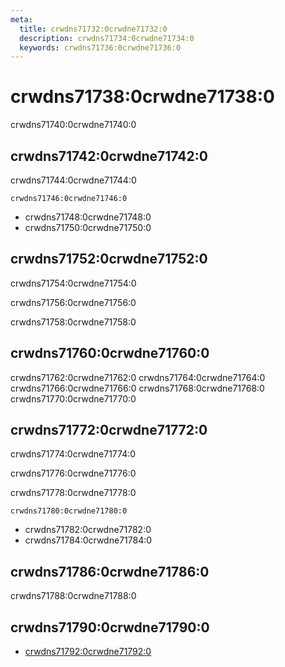 ```yaml
---
meta:
  title: crwdns71732:0crwdne71732:0
  description: crwdns71734:0crwdne71734:0
  keywords: crwdns71736:0crwdne71736:0
---
```


# crwdns71738:0crwdne71738:0
crwdns71740:0crwdne71740:0

<entry-ad />

## crwdns71742:0crwdne71742:0
crwdns71744:0crwdne71744:0

`crwdns71746:0crwdne71746:0`
- crwdns71748:0crwdne71748:0
- crwdns71750:0crwdne71750:0


## crwdns71752:0crwdne71752:0
crwdns71754:0crwdne71754:0

  crwdns71756:0crwdne71756:0

  crwdns71758:0crwdne71758:0

## crwdns71760:0crwdne71760:0
crwdns71762:0crwdne71762:0
<alert type="success">crwdns71764:0crwdne71764:0</alert>
<alert type="info">crwdns71766:0crwdne71766:0</alert>
<alert type="warning">crwdns71768:0crwdne71768:0</alert>
<alert type="error">crwdns71770:0crwdne71770:0</alert>

## crwdns71772:0crwdne71772:0
crwdns71774:0crwdne71774:0

  crwdns71776:0crwdne71776:0

  crwdns71778:0crwdne71778:0

  `crwdns71780:0crwdne71780:0`
  - crwdns71782:0crwdne71782:0
  - crwdns71784:0crwdne71784:0

## crwdns71786:0crwdne71786:0
crwdns71788:0crwdne71788:0

## crwdns71790:0crwdne71790:0
  - [crwdns71792:0crwdne71792:0]()

<endmatter />
